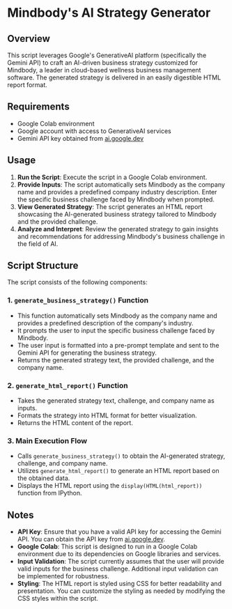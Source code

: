 # Mindbody's AI Strategy Generator

## Overview
This script leverages Google's GenerativeAI platform (specifically the Gemini API) to craft an AI-driven business strategy customized for Mindbody, a leader in cloud-based wellness business management software. The generated strategy is delivered in an easily digestible HTML report format.


## Requirements
- Google Colab environment
- Google account with access to GenerativeAI services
- Gemini API key obtained from [ai.google.dev](https://ai.google.dev)

## Usage
1. **Run the Script**: Execute the script in a Google Colab environment.
2. **Provide Inputs**: The script automatically sets Mindbody as the company name and provides a predefined company industry description. Enter the specific business challenge faced by Mindbody when prompted.
3. **View Generated Strategy**: The script generates an HTML report showcasing the AI-generated business strategy tailored to Mindbody and the provided challenge.
4. **Analyze and Interpret**: Review the generated strategy to gain insights and recommendations for addressing Mindbody's business challenge in the field of AI.

## Script Structure
The script consists of the following components:

### 1. `generate_business_strategy()` Function
- This function automatically sets Mindbody as the company name and provides a predefined description of the company's industry.
- It prompts the user to input the specific business challenge faced by Mindbody.
- The user input is formatted into a pre-prompt template and sent to the Gemini API for generating the business strategy.
- Returns the generated strategy text, the provided challenge, and the company name.

### 2. `generate_html_report()` Function
- Takes the generated strategy text, challenge, and company name as inputs.
- Formats the strategy into HTML format for better visualization.
- Returns the HTML content of the report.

### 3. Main Execution Flow
- Calls `generate_business_strategy()` to obtain the AI-generated strategy, challenge, and company name.
- Utilizes `generate_html_report()` to generate an HTML report based on the obtained data.
- Displays the HTML report using the `display(HTML(html_report))` function from IPython.

## Notes
- **API Key**: Ensure that you have a valid API key for accessing the Gemini API. You can obtain the API key from [ai.google.dev](https://ai.google.dev).
- **Google Colab**: This script is designed to run in a Google Colab environment due to its dependencies on Google libraries and services.
- **Input Validation**: The script currently assumes that the user will provide valid inputs for the business challenge. Additional input validation can be implemented for robustness.
- **Styling**: The HTML report is styled using CSS for better readability and presentation. You can customize the styling as needed by modifying the CSS styles within the script.
